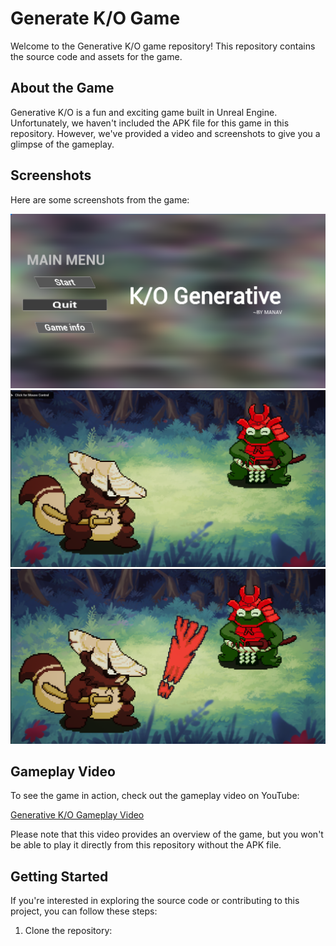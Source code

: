 # Generate K/O Game

Welcome to the Generative K/O game repository! This repository contains the source code and assets for the game.

## About the Game
Generative K/O is a fun and exciting game built in Unreal Engine. Unfortunately, we haven't included the APK file for this game in this repository. However, we've provided a video and screenshots to give you a glimpse of the gameplay.

## Screenshots
Here are some screenshots from the game:

![Screenshot 1](screenshots/1.png)
![Screenshot 2](screenshots/2.png)
![Screenshot 3](screenshots/3.png)

## Gameplay Video
To see the game in action, check out the gameplay video on YouTube:

[Generative K/O Gameplay Video](video/gameplay_video.mp4)

Please note that this video provides an overview of the game, but you won't be able to play it directly from this repository without the APK file.

## Getting Started
If you're interested in exploring the source code or contributing to this project, you can follow these steps:

1. Clone the repository:
